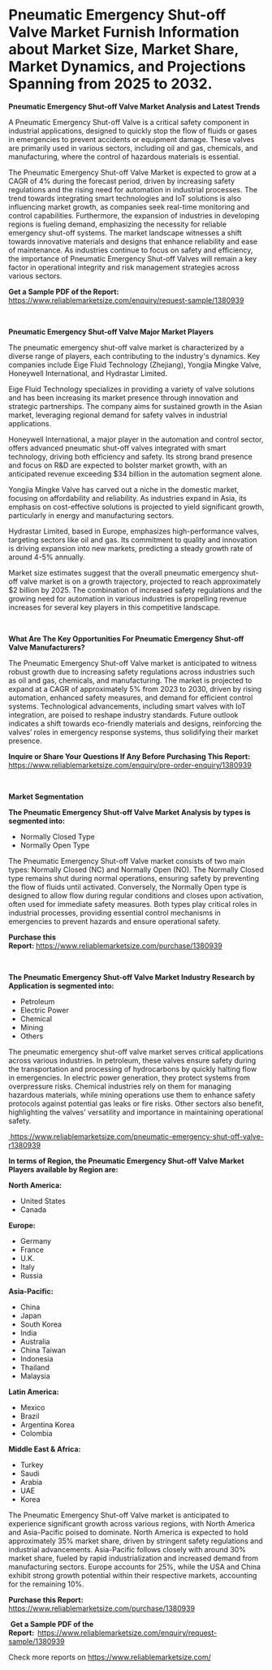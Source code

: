 <p><h1>Pneumatic Emergency Shut-off Valve Market Furnish Information about Market Size, Market Share, Market Dynamics, and Projections Spanning from 2025 to 2032.</h1></p><p><strong>Pneumatic Emergency Shut-off Valve Market Analysis and Latest Trends</strong></p>
<p><p>A Pneumatic Emergency Shut-off Valve is a critical safety component in industrial applications, designed to quickly stop the flow of fluids or gases in emergencies to prevent accidents or equipment damage. These valves are primarily used in various sectors, including oil and gas, chemicals, and manufacturing, where the control of hazardous materials is essential.</p><p>The Pneumatic Emergency Shut-off Valve Market is expected to grow at a CAGR of 4% during the forecast period, driven by increasing safety regulations and the rising need for automation in industrial processes. The trend towards integrating smart technologies and IoT solutions is also influencing market growth, as companies seek real-time monitoring and control capabilities. Furthermore, the expansion of industries in developing regions is fueling demand, emphasizing the necessity for reliable emergency shut-off systems. The market landscape witnesses a shift towards innovative materials and designs that enhance reliability and ease of maintenance. As industries continue to focus on safety and efficiency, the importance of Pneumatic Emergency Shut-off Valves will remain a key factor in operational integrity and risk management strategies across various sectors.</p></p>
<p><strong>Get a Sample PDF of the Report:&nbsp;</strong> <a href="https://www.reliablemarketsize.com/enquiry/request-sample/1380939?utm_campaign=2580&utm_medium=2&utm_source=Github&utm_content=ia&utm_term=24022025&utm_id=pneumatic-emergency-shut-off-valve">https://www.reliablemarketsize.com/enquiry/request-sample/1380939</a></p>
<p>&nbsp;</p>
<p><strong>Pneumatic Emergency Shut-off Valve Major Market Players</strong></p>
<p><p>The pneumatic emergency shut-off valve market is characterized by a diverse range of players, each contributing to the industry's dynamics. Key companies include Eige Fluid Technology (Zhejiang), Yongjia Mingke Valve, Honeywell International, and Hydrastar Limited. </p><p>Eige Fluid Technology specializes in providing a variety of valve solutions and has been increasing its market presence through innovation and strategic partnerships. The company aims for sustained growth in the Asian market, leveraging regional demand for safety valves in industrial applications.</p><p>Honeywell International, a major player in the automation and control sector, offers advanced pneumatic shut-off valves integrated with smart technology, driving both efficiency and safety. Its strong brand presence and focus on R&D are expected to bolster market growth, with an anticipated revenue exceeding $34 billion in the automation segment alone.</p><p>Yongjia Mingke Valve has carved out a niche in the domestic market, focusing on affordability and reliability. As industries expand in Asia, its emphasis on cost-effective solutions is projected to yield significant growth, particularly in energy and manufacturing sectors.</p><p>Hydrastar Limited, based in Europe, emphasizes high-performance valves, targeting sectors like oil and gas. Its commitment to quality and innovation is driving expansion into new markets, predicting a steady growth rate of around 4-5% annually.</p><p>Market size estimates suggest that the overall pneumatic emergency shut-off valve market is on a growth trajectory, projected to reach approximately $2 billion by 2025. The combination of increased safety regulations and the growing need for automation in various industries is propelling revenue increases for several key players in this competitive landscape.</p></p>
<p>&nbsp;</p>
<p><strong>What Are The Key Opportunities For Pneumatic Emergency Shut-off Valve Manufacturers?</strong></p>
<p><p>The Pneumatic Emergency Shut-off Valve market is anticipated to witness robust growth due to increasing safety regulations across industries such as oil and gas, chemicals, and manufacturing. The market is projected to expand at a CAGR of approximately 5% from 2023 to 2030, driven by rising automation, enhanced safety measures, and demand for efficient control systems. Technological advancements, including smart valves with IoT integration, are poised to reshape industry standards. Future outlook indicates a shift towards eco-friendly materials and designs, reinforcing the valves’ roles in emergency response systems, thus solidifying their market presence.</p></p>
<p><strong>Inquire or Share Your Questions If Any Before Purchasing This Report:</strong> <a href="https://www.reliablemarketsize.com/enquiry/pre-order-enquiry/1380939?utm_campaign=2580&utm_medium=2&utm_source=Github&utm_content=ia&utm_term=24022025&utm_id=pneumatic-emergency-shut-off-valve">https://www.reliablemarketsize.com/enquiry/pre-order-enquiry/1380939</a></p>
<p>&nbsp;</p>
<p><strong>Market Segmentation</strong></p>
<p><strong>The Pneumatic Emergency Shut-off Valve Market Analysis by types is segmented into:</strong></p>
<p><ul><li>Normally Closed Type</li><li>Normally Open Type</li></ul></p>
<p><p>The Pneumatic Emergency Shut-off Valve market consists of two main types: Normally Closed (NC) and Normally Open (NO). The Normally Closed type remains shut during normal operations, ensuring safety by preventing the flow of fluids until activated. Conversely, the Normally Open type is designed to allow flow during regular conditions and closes upon activation, often used for immediate safety measures. Both types play critical roles in industrial processes, providing essential control mechanisms in emergencies to prevent hazards and ensure operational safety.</p></p>
<p><strong>Purchase this Report:&nbsp;</strong><a href="https://www.reliablemarketsize.com/purchase/1380939?utm_campaign=2580&utm_medium=2&utm_source=Github&utm_content=ia&utm_term=24022025&utm_id=pneumatic-emergency-shut-off-valve">https://www.reliablemarketsize.com/purchase/1380939</a></p>
<p>&nbsp;</p>
<p><strong>The Pneumatic Emergency Shut-off Valve Market Industry Research by Application is segmented into:</strong></p>
<p><ul><li>Petroleum</li><li>Electric Power</li><li>Chemical</li><li>Mining</li><li>Others</li></ul></p>
<p><p>The pneumatic emergency shut-off valve market serves critical applications across various industries. In petroleum, these valves ensure safety during the transportation and processing of hydrocarbons by quickly halting flow in emergencies. In electric power generation, they protect systems from overpressure risks. Chemical industries rely on them for managing hazardous materials, while mining operations use them to enhance safety protocols against potential gas leaks or fire risks. Other sectors also benefit, highlighting the valves' versatility and importance in maintaining operational safety.</p></p>
<p><a href="https://www.reliablemarketsize.com/pneumatic-emergency-shut-off-valve-r1380939?utm_campaign=2580&utm_medium=2&utm_source=Github&utm_content=ia&utm_term=24022025&utm_id=pneumatic-emergency-shut-off-valve">&nbsp;https://www.reliablemarketsize.com/pneumatic-emergency-shut-off-valve-r1380939</a></p>
<p><strong>In terms of Region, the Pneumatic Emergency Shut-off Valve Market Players available by Region are:</strong></p>
<p>
    <p> <strong> North America: </strong>
        <ul>
            <li>United States</li>
            <li>Canada</li>
        </ul>
        </p> 
    <p> <strong> Europe: </strong>
        <ul>
            <li>Germany</li>
            <li>France</li>
            <li>U.K.</li>
            <li>Italy</li>
            <li>Russia</li>
        </ul>
        </p> 
    <p> <strong> Asia-Pacific: </strong>
        <ul>
            <li>China</li>
            <li>Japan</li>
            <li>South Korea</li>
            <li>India</li>
            <li>Australia</li>
            <li>China Taiwan</li>
            <li>Indonesia</li>
            <li>Thailand</li>
            <li>Malaysia</li>
        </ul>
        </p> 
    <p> <strong> Latin America: </strong>
        <ul>
            <li>Mexico</li>
            <li>Brazil</li>
            <li>Argentina Korea</li>
            <li>Colombia</li>
        </ul>
        </p> 
    <p> <strong> Middle East & Africa: </strong>
        <ul>
            <li>Turkey</li>
            <li>Saudi</li>
            <li>Arabia</li>
            <li>UAE</li>
            <li>Korea</li>
        </ul>
    </p>
    </p>
<p><p>The Pneumatic Emergency Shut-off Valve market is anticipated to experience significant growth across various regions, with North America and Asia-Pacific poised to dominate. North America is expected to hold approximately 35% market share, driven by stringent safety regulations and industrial advancements. Asia-Pacific follows closely with around 30% market share, fueled by rapid industrialization and increased demand from manufacturing sectors. Europe accounts for 25%, while the USA and China exhibit strong growth potential within their respective markets, accounting for the remaining 10%.</p></p>
<p><strong>Purchase this Report: </strong><a href="https://www.reliablemarketsize.com/purchase/1380939?utm_campaign=2580&utm_medium=2&utm_source=Github&utm_content=ia&utm_term=24022025&utm_id=pneumatic-emergency-shut-off-valve">https://www.reliablemarketsize.com/purchase/1380939</a></p>
<p>&nbsp;<strong>Get a Sample PDF of the Report:&nbsp;&nbsp;</strong><a href="https://www.reliablemarketsize.com/enquiry/request-sample/1380939?utm_campaign=2580&utm_medium=2&utm_source=Github&utm_content=ia&utm_term=24022025&utm_id=pneumatic-emergency-shut-off-valve">https://www.reliablemarketsize.com/enquiry/request-sample/1380939</a></p>
<p><strong></strong></p>
<p>Check more reports on <a href="https://www.reliablemarketsize.com/?utm_campaign=2580&utm_medium=2&utm_source=Github&utm_content=ia&utm_term=24022025&utm_id=pneumatic-emergency-shut-off-valve">https://www.reliablemarketsize.com/</a></p>